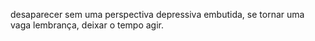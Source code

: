 desaparecer sem uma perspectiva depressiva embutida, se tornar uma vaga lembrança, deixar o tempo agir.
